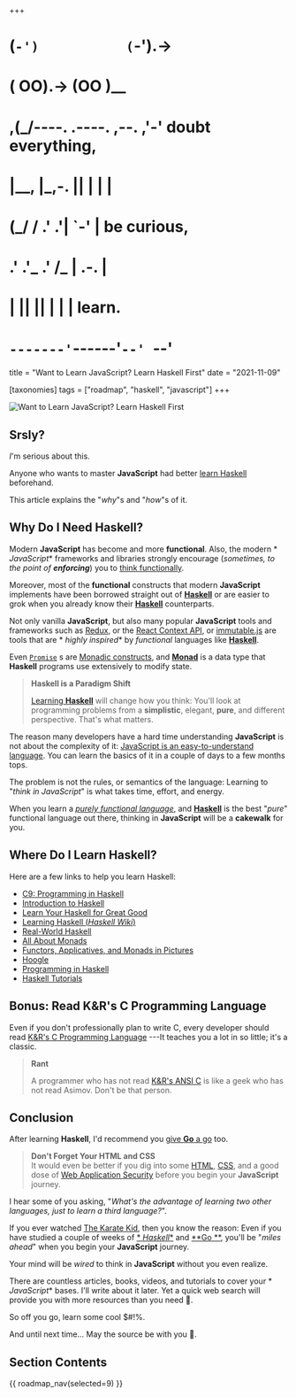 +++
#   (`-')           (`-').->
#   ( OO).->        (OO )__
# ,(_/----. .----. ,--. ,'-' doubt everything,
# |__,    |\_,-.  ||  | |  |
#  (_/   /    .' .'|  `-'  | be curious,
#  .'  .'_  .'  /_ |  .-.  |
# |       ||      ||  | |  | learn.
# `-------'`------'`--' `--'

title = "Want to Learn JavaScript? Learn Haskell First"
date = "2021-11-09"

[taxonomies]
tags = ["roadmap", "haskell", "javascript"]
+++

![Want to Learn JavaScript? Learn Haskell First](/images/size/w1200/2024/03/functinal.png)

## Srsly?

_I_'m serious about this.

Anyone who wants to master **JavaScript** had
better [learn Haskell](http://learnyouahaskell.com/) beforehand.

This article explains the "_why_"s and "_how_"s of it.

## Why Do I Need Haskell?

Modern **JavaScript** has become and more **functional**. Also, the modern *
*JavaScript** frameworks and libraries strongly encourage (_sometimes, to the
point of **enforcing**_) you
to [think functionally](https://www.goodreads.com/book/show/29627874-functional-thinking).

Moreover, most of the **functional** constructs that modern **JavaScript**
implements have been borrowed straight out of [**Haskell**](https://www.haskell.org/) 
or are easier to grok when you already know their [**Haskell**](https://www.haskell.org/) counterparts.

Not only vanilla **JavaScript**, but also many popular **JavaScript** tools and
frameworks such as [Redux](https://redux.js.org/), or
the [React Context API](https://reactjs.org/docs/context.html),
or [immutable.js](https://facebook.github.io/immutable-js/) are tools that are *
*highly inspired** by _functional_ languages like [**Haskell**](https://www.haskell.org/).

Even [`Promise`](https://developer.mozilla.org/en-US/docs/Web/JavaScript/Reference/Global_Objects/Promise)
s are [Monadic constructs](https://wiki.haskell.org/All_About_Monads), and 
[**Monad**](https://adit.io/posts/2013-04-17-functors,_applicatives,_and_monads_in_pictures.html)
is a data type that **Haskell** programs use extensively to modify state.

> **Haskell is a Paradigm Shift**
> 
> [Learning **Haskell**](https://www.haskell.org/) will change how you think:
> You'll look at programming problems from a **simplistic**, elegant, **pure**,
> and different perspective. That's what matters.

The reason many developers have a hard time understanding **JavaScript** is not
about the complexity of
it: [JavaScript is an easy-to-understand language](https://tc39.github.io/ecma262/).
You can learn the basics of it in a couple of days to a few months tops.

The problem is not the rules, or semantics of the language: Learning to "_think
in JavaScript_" is what takes time, effort, and energy.

When you learn a [_purely functional
language_](https://en.wikipedia.org/wiki/Purely_functional_programming), 
and [**Haskell**](https://www.haskell.org/) is the best "_pure_" functional language
out there, thinking in **JavaScript** will be a **cakewalk** for you.

## Where Do I Learn Haskell?

Here are a few links to help you learn Haskell:

* [C9: Programming in Haskell](https://channel9.msdn.com/Series/C9-Lectures-Erik-Meijer-Functional-Programming-Fundamentals/Lecture-Series-Erik-Meijer-Functional-Programming-Fundamentals-Chapter-1)
* [Introduction to Haskell](https://wiki.haskell.org/Tutorials)
* [Learn Your Haskell for Great Good](http://learnyouahaskell.com/introduction)
* [Learning Haskell (_Haskell Wiki_)](https://wiki.haskell.org/Learning_Haskel)
* [Real-World Haskell](http://book.realworldhaskell.org/)
* [All About Monads](https://wiki.haskell.org/All_About_Monads)
* [Functors, Applicatives, and Monads in Pictures](https://adit.io/posts/2013-04-17-functors,_applicatives,_and_monads_in_pictures.html)
* [Hoogle](https://www.haskell.org/hoogle/)
* [Programming in Haskell](http://www.cs.nott.ac.uk/~pszgmh/pih.html)
* [Haskell Tutorials](https://wiki.haskell.org/Tutorials)

## **Bonus**: Read K&R's **C Programming Language**

Even if you don't professionally plan to write C, every developer should
read [K&R's C Programming Language](https://www.goodreads.com/book/show/515601.The_C_Programming_Language)
---It teaches you a lot in so little; it's a classic.

> **Rant**
> 
> A programmer who has not
> read [K&R's ANSI C](https://www.goodreads.com/book/show/515601.The_C_Programming_Language)
> is like a geek who has not read Asimov. Don't be that person.

## Conclusion

After learning **Haskell**, I'd recommend you 
[give **Go** a go](https://www.zerotohero.dev/learn-go/) too.

> **Don't Forget Your HTML and CSS**  
> It would even be better if you dig into
> some [HTML](https://developer.mozilla.org/en-US/docs/Web/HTML), 
> [CSS](https://developer.mozilla.org/en-US/docs/Web/CSS),
> and a good dose
> of [Web Application Security](https://owasp.org/www-project-top-ten/) before you
> begin your **JavaScript** journey.

I hear some of you asking, "_What's the advantage of learning two other
languages, just to learn a third language?_".

If you ever watched [The Karate Kid](https://www.imdb.com/title/tt0087538/),
then you know the reason: Even if you have studied a couple of weeks of [*
*Haskell**](https://www.haskell.org/) and [**Go
**](https://www.zerotohero.dev/learn-go/), you'll be "_miles ahead_" when you
begin your **JavaScript** journey.

Your mind will be _wired_ to think in **JavaScript** without you even realize.

There are countless articles, books, videos, and tutorials to cover your *
*JavaScript** bases. I'll write about it later. Yet a quick web search will
provide you with more resources than you need 🙂.

So off you go, learn some cool $#!%.

And until next time... May the source be with you 🦄.

## Section Contents

{{ roadmap_nav(selected=9) }}
